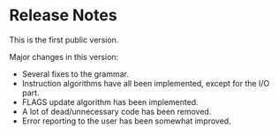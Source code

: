 # Release Notes

This is the first public version.

Major changes in this version:

- Several fixes to the grammar.
- Instruction algorithms have all been implemented, except for the I/O part.
- FLAGS update algorithm has been implemented.
- A lot of dead/unnecessary code has been removed.
- Error reporting to the user has been somewhat improved.
